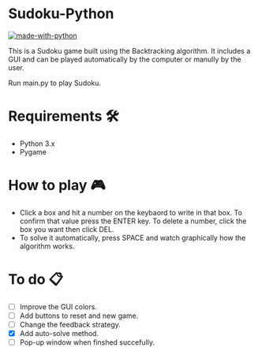 # Sudoku-Python

[![made-with-python](https://img.shields.io/badge/Made%20with-Python-3498db.svg)](https://www.python.org/)

This is a Sudoku game built using the Backtracking algorithm. It includes a GUI and can be played automatically by the computer or manully by the user.

Run main.py to play Sudoku.

# Requirements 🛠️

- Python 3.x
- Pygame 

# How to play 🎮

- Click a box and hit a number on the keybaord to write in that box. To confirm that value press the ENTER key. To delete a number, click the box you want then click DEL. 
- To solve it automatically, press SPACE and watch graphically how the algorithm works.

# To do 📋

- [ ] Improve the GUI colors.
- [ ] Add buttons to reset and new game.
- [ ] Change the feedback strategy.
- [x] Add auto-solve method.
- [ ] Pop-up window when finshed succefully.
